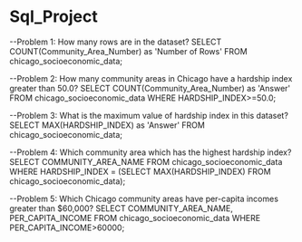 # Sql_Project

--Problem 1: How many rows are in the dataset?
SELECT COUNT(Community_Area_Number) as 'Number of Rows' 
FROM chicago_socioeconomic_data;

--Problem 2: How many community areas in Chicago have a hardship index greater than 50.0?
SELECT COUNT(Community_Area_Number) as 'Answer' 
FROM chicago_socioeconomic_data
WHERE HARDSHIP_INDEX>=50.0;

--Problem 3: What is the maximum value of hardship index in this dataset?
SELECT MAX(HARDSHIP_INDEX) as 'Answer' 
FROM chicago_socioeconomic_data;

--Problem 4: Which community area which has the highest hardship index?
SELECT COMMUNITY_AREA_NAME
FROM chicago_socioeconomic_data
WHERE HARDSHIP_INDEX = (SELECT MAX(HARDSHIP_INDEX) FROM chicago_socioeconomic_data);

--Problem 5: Which Chicago community areas have per-capita incomes greater than $60,000?
SELECT COMMUNITY_AREA_NAME, PER_CAPITA_INCOME
FROM chicago_socioeconomic_data
WHERE PER_CAPITA_INCOME>60000;
